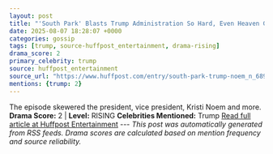 ```yaml
---
layout: post
title: "'South Park' Blasts Trump Administration So Hard, Even Heaven Gets ICE’d"
date: 2025-08-07 18:28:07 +0000
categories: gossip
tags: [trump, source-huffpost_entertainment, drama-rising]
drama_score: 2
primary_celebrity: trump
source: huffpost_entertainment
source_url: "https://www.huffpost.com/entry/south-park-trump-noem_n_68944b94e4b0495c6ff530a9"
mentions: {trump: 2}
---
```


The episode skewered the president, vice president, Kristi Noem and more. **Drama Score:** 2 | **Level:** RISING **Celebrities Mentioned:** Trump [Read full article at Huffpost Entertainment](https://www.huffpost.com/entry/south-park-trump-noem_n_68944b94e4b0495c6ff530a9) --- *This post was automatically generated from RSS feeds. Drama scores are calculated based on mention frequency and source reliability.*